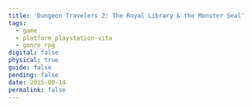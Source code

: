 ```yaml
---
title: 'Dungeon Travelers 2: The Royal Library & the Monster Seal'
tags:
  - game
  - platform_playstation-vita
  - genre_rpg
digital: false
physical: true
guide: false
pending: false
date: 2015-09-14
permalink: false
---
```


